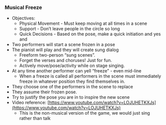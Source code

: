 ### Musical Freeze

* Objectives:  
  * Physical Movement \- Must keep moving at all times in a scene  
  * Support \- Don’t leave people in the circle so long  
  * Quick Decisions \- Based on the pose, make a quick initiation and yes and   
* Two performers will start a scene frozen in a pose  
* The pianist will play and they will create sung dialog  
  * Freeform two-person “sung scenes”.   
  * Forget the verses and choruses\! Just for fun.   
  * Actively move/pose/activity while on stage singing.  
* At any time another performer can yell “freeze” \- even mid-line  
  * When a freeze is called all performers in the scene must immediately freeze in whatever position they find themselves in.   
* They choose one of the performers in the scene to replace  
* They assume their frozen pose.  
* Try to justify the pose you are in to inspire the new scene  
* Video reference: [https://www.youtube.com/watch?v=LOJUHETKXJs](https://www.youtube.com/watch?v=LOJUHETKXJs)  
  * This is the non-musical version of the game, we would just sing rather than talk